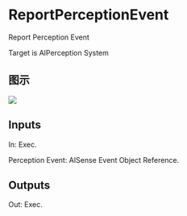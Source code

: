 # ReportPerceptionEvent

Report Perception Event

Target is AIPerception System

## 图示

![]($-20221218-17482206.png)

## Inputs

In: Exec.

Perception Event: AISense Event Object Reference.  

## Outputs

Out: Exec.

